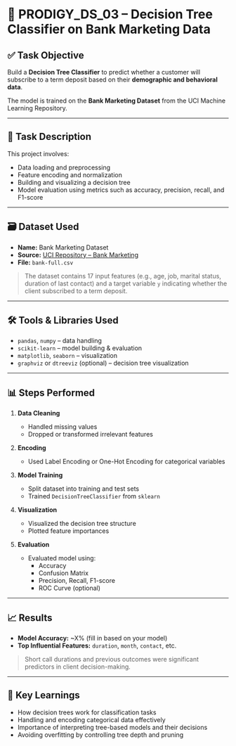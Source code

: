 # 🌳 PRODIGY_DS_03 – Decision Tree Classifier on Bank Marketing Data

## ✅ Task Objective

Build a **Decision Tree Classifier** to predict whether a customer will subscribe to a term deposit based on their **demographic and behavioral data**.

The model is trained on the **Bank Marketing Dataset** from the UCI Machine Learning Repository.

---

## 📁 Task Description

This project involves:
- Data loading and preprocessing
- Feature encoding and normalization
- Building and visualizing a decision tree
- Model evaluation using metrics such as accuracy, precision, recall, and F1-score

---

## 🗃️ Dataset Used

- **Name:** Bank Marketing Dataset  
- **Source:** [UCI Repository – Bank Marketing](https://archive.ics.uci.edu/ml/datasets/Bank+Marketing)
- **File:** `bank-full.csv`

> The dataset contains 17 input features (e.g., age, job, marital status, duration of last contact) and a target variable `y` indicating whether the client subscribed to a term deposit.

---

## 🛠️ Tools & Libraries Used

- `pandas`, `numpy` – data handling  
- `scikit-learn` – model building & evaluation  
- `matplotlib`, `seaborn` – visualization  
- `graphviz` or `dtreeviz` (optional) – decision tree visualization

---

## 📊 Steps Performed

1. **Data Cleaning**
   - Handled missing values
   - Dropped or transformed irrelevant features

2. **Encoding**
   - Used Label Encoding or One-Hot Encoding for categorical variables

3. **Model Training**
   - Split dataset into training and test sets
   - Trained `DecisionTreeClassifier` from `sklearn`

4. **Visualization**
   - Visualized the decision tree structure
   - Plotted feature importances

5. **Evaluation**
   - Evaluated model using:
     - Accuracy
     - Confusion Matrix
     - Precision, Recall, F1-score
     - ROC Curve (optional)

---

## 📈 Results

- **Model Accuracy:** ~X% (fill in based on your model)
- **Top Influential Features:** `duration`, `month`, `contact`, etc.

> Short call durations and previous outcomes were significant predictors in client decision-making.

---

## 📌 Key Learnings

- How decision trees work for classification tasks  
- Handling and encoding categorical data effectively  
- Importance of interpreting tree-based models and their decisions  
- Avoiding overfitting by controlling tree depth and pruning
